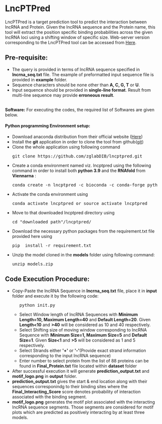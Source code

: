 <h1>LncPTPred</h1>
LncPTPred is a target prediction tool to predict the interaction between lncRNA and Protein. Given the lncRNA sequence and the Protein name, this tool will extract the position specific binding probabilities across 
the given lncRNA loci using a shifting window of specific size. Web-server version corresponding to the LncPTPred tool can be accessed from  <a href='http://bicresources.jcbose.ac.in/zhumur/lncptpred/'>Here</a>. <br/>

<h2>Pre-requisite:</h2>
<ul>
<li>The query is provided in terms of lncRNA sequence specified in  <b>lncrna_seq.txt</b> file. The example of preformatted input sequence file is provided in <b>example</b> folder.</li>
<li>Sequence characters should be none other than <b>A, C, G, T</b> or <b>U</b>.</li>
<li>Input sequence should be provided in <b>single-line format</b>. Result from multi-line sequence may provide <b>erroneous result</b>.</li>
</ul>
<br/>
<b>Software:</b> For executing the codes, the required list of Softwares are given below.<br/>
<h4>Python programming Environment setup:</h4>
<ul>
<li>Download anaconda distribution from their official website (<a href='https://www.anaconda.com/download'>Here</a>)</li>
<li>Install the <b>git</b> application in order to clone the tool from github(<a href='https://git-scm.com/downloads'>git</a>)</li>
<li>Clone the whole application using following command
<pre>git clone https://github.com/zglabDIB/lncptpred.git</pre>
<li>Create a conda environment named viz. lncptpred using the following command in order to install both <b>python 3.9</b> and the <b>RNAfold</b> from <b>Viennarna</b> :</li>
<pre>conda create -n lncptpred -c bioconda -c conda-forge python=3.9 viennarna -y</pre>
<li>Activate the conda environment using</li>
<pre>conda activate lncptpred or source activate lncptpred</pre>
<li>Move to that downloaded lncptpred directory using</li>
<pre>cd "downloaded_path"/lncptpred/</pre>
<li>Download the necessary python packages from the requirement.txt file provided here using</li>
<pre>pip  install -r requirement.txt</pre>
<li>Unzip the model cloned in the <b>models</b> folder using following command:</li>
<pre>unzip models.zip</pre>
</ul>
<h2>Code Execution Procedure:</h2>
<ul>
<li>Copy-Paste the lncRNA Sequence in <b>lncrna_seq.txt</b> file, place it in <b>input</b> folder and execute it by the following code:</li>
<ul>
<pre>python init.py</pre>
<li>Select Window length of lncRNA Sequences with <b>Minimum Length=10, Maximum Length=40</b> and <b>Default Length=20</b>. Given <b>Length<10</b> and <b>>40</b> will be considered as 10 and 40 respectively.</li>
<li>Select Shifting size of moving window corresponding to lncRNA Sequence with <b>Minimum Size=1, Maximum Size=5</b> and <b>Default Size=1</b>. Given <b>Size<1</b> and <b>>5</b> will be considered as 1 and 5 respectively.</li>
<li>Select Strands either <b>'+'</b> or <b>'-'</b>(Provide exact strand information corresponding to the input lncRNA sequence)</li>
<li>Enter number to select protein from the list of 88 proteins can be found in <b>Final_Protein.txt</b> file located within <b>dataset</b> folder<br/>
</li>
</ul>

<li>After successful execution it will generate <b>prediction_output.txt</b> and <b>motif_logo.png</b> in <b>output</b> folder.</li>
<li><b>prediction_output.txt</b> gives the start & end location along with their sequences corresponindg to their binding sites where the <b>Final_Interacting_Score</b> score denotes probability of interaction associated with the binding segment.</li>
<li><b>motif_logo.png</b> generates the motif plot associated with the interacting lncRNA sequence segments. Those segments are considered for motif plots which are predicted as positively interacting by at least three models.</li>   
</ul>



